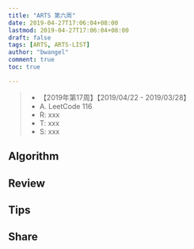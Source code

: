 ```yaml
---
title: "ARTS 第六周"
date: 2019-04-27T17:06:04+08:00
lastmod: 2019-04-27T17:06:04+08:00
draft: false
tags: [ARTS, ARTS-LIST]
author: "bwangel"
comment: true
toc: true

---
```


> + 【2019年第17周】【2019/04/22 - 2019/03/28】
> + A. LeetCode 116
> + R: xxx
> + T: xxx
> + S: xxx

<!--more-->

## Algorithm

## Review

## Tips

## Share
